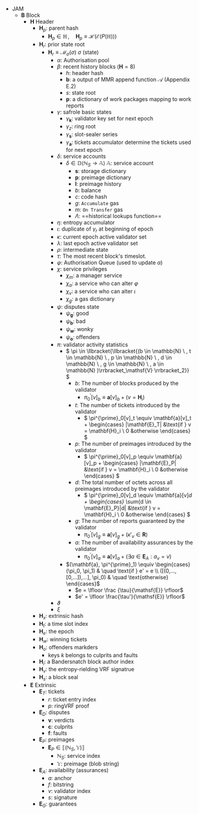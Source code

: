 - JAM
  - $\mathbf{B}$ Block
    - $\mathbf{H}$ Header
      - $\mathbf{H}_p$: parent hash
        - $\mathbf{H}_p \in \mathbb{H} \,,\quad \mathbf{H}_p \equiv
          \mathcal{H}(\mathcal{E}(P(\mathbb{H})))$
      - $\mathbf{H}_r$: prior state root
        - $\mathbf{H}_r \equiv \mathcal{M}_\sigma(\sigma)$
          $\sigma$ (state)
          - $\alpha$: Authorisation pool
          - $\beta$: recent history blocks ($\mathbf{H} = 8$)
            - $h$: header hash
            - $\mathbf{b}$: a output of MMR append function $\mathcal{A}$
              (Appendix E.2)
            - $s$: state root
            - $\mathbf{p}$: a dictionary of work packages mapping to work
              reports
          - $\gamma$: safrole basic states
            - $\gamma_\mathbf{k}$: validator key set for next epoch
            - $\gamma_z$: ring root
            - $\gamma_\mathbf{s}$: slot-sealer series
            - $\gamma_\mathbf{a}$: tickets accumulator determine the tickets used for next epoch
          - $\delta$: service accounts
            - $\delta \in \mathbb{D} \langle \mathbb{N}_S \to \mathbb{A} \rangle$
              $\mathbb{A}$: service account
              - $\mathbf{s}$: storage dictionary
              - $\mathbf{p}$: preimage dictionary
              - $\mathbf{l}$: preimage history
              - $b$: balance
              - $c$: code hash
              - $g$: `Accumulate` gas
              - $m$: `On Transfer` gas
              - $\Lambda$: ==historical lookups function==
          - $\eta$: entropy accumulator
          - $\iota$: duplicate of $\gamma_{r}$ at beginning of epoch
          - $\kappa$: current epoch active validator set
          - $\lambda$: last epoch active validator set
          - $\rho$: intermediate state
          - $\tau$: The most recent block's $\tau$imeslot.
          - $\varphi$: Authorisation Queue (used to update $\alpha$)
          - $\chi$: service privileges
            - $\chi_m$: a manager service
            - $\chi_a$: a service who can alter $\varphi$
            - $\chi_v$: a service who can alter $\iota$
            - $\chi_g$: a gas dictionary
          - $\psi$: disputes state
            - $\psi_\mathbf{g}$: good
            - $\psi_\mathbf{b}$: bad
            - $\psi_\mathbf{w}$: wonky
            - $\psi_\mathbf{o}$: offenders
          - $\pi$: validator activity statistics
            - $
                \pi \in \llbracket{\llbracket{(b \in \mathbb{N} \ , t \in \mathbb{N} \ , p \in \mathbb{N} \ , d \in \mathbb{N} \ , g \in \mathbb{N} \ , a \in \mathbb{N} )\rrbracket_\mathsf{V} \rrbracket_2}}
              $
              - $b$: The number of blocks produced by the validator
                - $\pi^{\prime}_0[v]_b \equiv \mathbf{a}[v]_b + (v = \mathbf{H}_i)$
              - $t$: The number of tickets introduced by the validator
                - $
                    \pi^{\prime}_0[v]_t \equiv \mathbf{a}[v]_t + 
                    \begin{cases}
                      |\mathbf{E}_T| &\text{if } v = \mathbf{H}_i \\
                      0 &otherwise
                    \end{cases}
                  $
              - $p$: The number of preimages introduced by the validator
                - $
                    \pi^{\prime}_0[v]_p \equiv \mathbf{a}[v]_p + 
                    \begin{cases}
                      |\mathbf{E}_P| &\text{if } v = \mathbf{H}_i \\
                      0 &otherwise
                    \end{cases}
                  $
              - $d$: The total number of octets across all preimages introduced by the validator
                - $
                    \pi^{\prime}_0[v]_d \equiv \mathbf{a}[v]_d + 
                    \begin{cases}
                     \sum_{d \in \mathbf{E}_P}|d| &\text{if } v = \mathbf{H}_i \\
                      0 &otherwise
                    \end{cases}
                  $
              - $g$: The number of reports guaranteed by the validator
                - $\pi^{\prime}_0[v]_g \equiv \mathbf{a}[v]_g + (\kappa'_v \in \mathbf{R})$
              - $a$: The number of availability assurances by the validator
                - $\pi^{\prime}_0[v]_a \equiv \mathbf{a}[v]_a + (\exists a \in \mathbf{E}_A : a_v = v)$
            - $(\mathbf{a}, \pi^{\prime}_1) 
                \equiv 
                \begin{cases}
                (\pi_0, \pi_1) & \quad \text{if } e' = e \\
                ([(0,...,[0,...]),...], \pi_0) & \quad \text{otherwise}
                \end{cases}$
              - $e = \lfloor \frac {\tau}{\mathsf{E}} \rfloor$
              - $e' = \lfloor \frac{\tau'}{\mathsf{E}} \rfloor$
          - $\vartheta$
          - $\xi$
      - $\mathbf{H}_x$: extrinsic hash
      - $\mathbf{H}_t$: a time slot index
      - $\mathbf{H}_e$: the epoch
      - $\mathbf{H}_w$: winning tickets
      - $\mathbf{H}_o$: offenders markders
        - keys $k$ belongs to culprits and faults
      - $\mathbf{H}_i$: a Bandersnatch block author index
      - $\mathbf{H}_v$: the entropy-rielding VRF signatrue
      - $\mathbf{H}_s$: a block seal
    - $\mathbf{E}$ Extrinsic
      - $\mathbf{E}_T$: tickets
        - $r$: ticket entry index
        - $p$: ringVRF proof
      - $\mathbf{E}_D$: disputes
        - $\mathbf{v}$: verdicts
        - $\mathbf{c}$: culprits
        - $\mathbf{f}$: faults
      - $\mathbf{E}_P$: preimages
        - $\mathbf{E}_P \in \llbracket (\mathbb{N}_S, \mathbb{Y}) \rrbracket$
          - $\mathbb{N}_S$: service index
          - $\mathbb{Y}$: preimage (blob string)
      - $\mathbf{E}_A$: availability (assurances)
        - $a$: anchor
        - $f$: bitstring
        - $v$: validator index
        - $s$: signature
      - $\mathbf{E}_G$: guarantees
